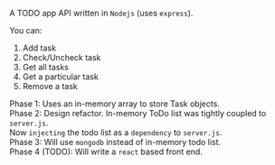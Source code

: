 A TODO app API written in `Nodejs` (uses `express`).

You can:
1. Add task
2. Check/Uncheck task
3. Get all tasks
4. Get a particular task
5. Remove a task

Phase 1: Uses an in-memory array to store Task objects.  
Phase 2: Design refactor. In-memory ToDo list was tightly coupled to `server.js`.  
        Now `injecting` the todo list as a `dependency` to `server.js`.  
Phase 3: Will use `mongodb` instead of in-memory todo list.  
Phase 4 (TODO): Will write a `react` based front end.  
